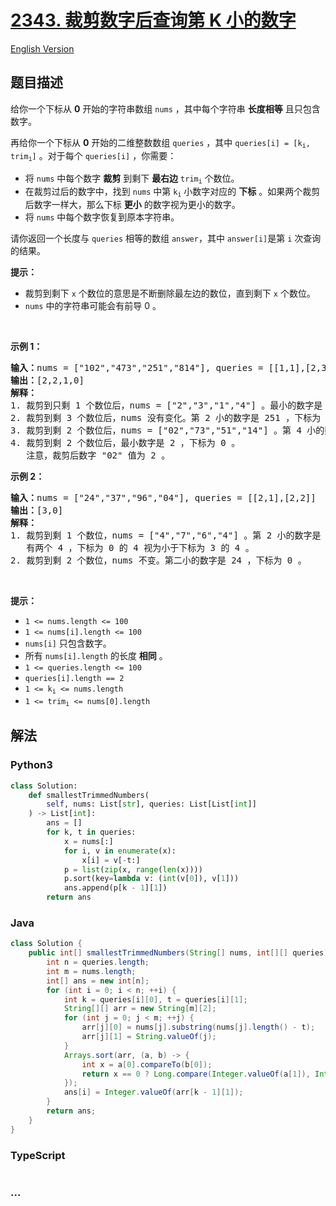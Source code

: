 # [2343. 裁剪数字后查询第 K 小的数字](https://leetcode.cn/problems/query-kth-smallest-trimmed-number)

[English Version](/solution/2300-2399/2343.Query%20Kth%20Smallest%20Trimmed%20Number/README_EN.md)

## 题目描述

<!-- 这里写题目描述 -->

<p>给你一个下标从 <strong>0</strong>&nbsp;开始的字符串数组&nbsp;<code>nums</code>&nbsp;，其中每个字符串 <strong>长度相等</strong>&nbsp;且只包含数字。</p>

<p>再给你一个下标从 <strong>0</strong>&nbsp;开始的二维整数数组&nbsp;<code>queries</code>&nbsp;，其中&nbsp;<code>queries[i] = [k<sub>i</sub>, trim<sub>i</sub>]</code>&nbsp;。对于每个&nbsp;<code>queries[i]</code>&nbsp;，你需要：</p>

<ul>
	<li>将&nbsp;<code>nums</code>&nbsp;中每个数字 <strong>裁剪</strong>&nbsp;到剩下 <strong>最右边</strong>&nbsp;<code>trim<sub>i</sub></code>&nbsp;个数位。</li>
	<li>在裁剪过后的数字中，找到 <code>nums</code>&nbsp;中第&nbsp;<code>k<sub>i</sub></code>&nbsp;小数字对应的 <strong>下标</strong>&nbsp;。如果两个裁剪后数字一样大，那么下标 <strong>更小</strong>&nbsp;的数字视为更小的数字。</li>
	<li>将 <code>nums</code>&nbsp;中每个数字恢复到原本字符串。</li>
</ul>

<p>请你返回一个长度与 <code><span style="">queries</span></code>&nbsp;相等的数组<em>&nbsp;</em><code>answer</code>，其中<em>&nbsp;</em><code>answer[i]</code>是第<em>&nbsp;</em><code>i</code><em>&nbsp;</em>次查询的结果。</p>

<p><strong>提示：</strong></p>

<ul>
	<li>裁剪到剩下 <code>x</code>&nbsp;个数位的意思是不断删除最左边的数位，直到剩下 <code>x</code>&nbsp;个数位。</li>
	<li><code>nums</code>&nbsp;中的字符串可能会有前导 0 。</li>
</ul>

<p>&nbsp;</p>

<p><strong>示例 1：</strong></p>

<pre>
<b>输入：</b>nums = ["102","473","251","814"], queries = [[1,1],[2,3],[4,2],[1,2]]
<b>输出：</b>[2,2,1,0]
<strong>解释：</strong>
1. 裁剪到只剩 1 个数位后，nums = ["2","3","1","4"] 。最小的数字是 1 ，下标为 2 。
2. 裁剪到剩 3 个数位后，nums 没有变化。第 2 小的数字是 251 ，下标为 2 。
3. 裁剪到剩 2 个数位后，nums = ["02","73","51","14"] 。第 4 小的数字是 73 ，下标为 1 。
4. 裁剪到剩 2 个数位后，最小数字是 2 ，下标为 0 。
   注意，裁剪后数字 "02" 值为 2 。
</pre>

<p><strong>示例 2：</strong></p>

<pre>
<b>输入：</b>nums = ["24","37","96","04"], queries = [[2,1],[2,2]]
<b>输出：</b>[3,0]
<strong>解释：</strong>
1. 裁剪到剩 1 个数位，nums = ["4","7","6","4"] 。第 2 小的数字是 4 ，下标为 3 。
   有两个 4 ，下标为 0 的 4 视为小于下标为 3 的 4 。
2. 裁剪到剩 2 个数位，nums 不变。第二小的数字是 24 ，下标为 0 。
</pre>

<p>&nbsp;</p>

<p><b>提示：</b></p>

<ul>
	<li><code>1 &lt;= nums.length &lt;= 100</code></li>
	<li><code>1 &lt;= nums[i].length &lt;= 100</code></li>
	<li><code>nums[i]</code> 只包含数字。</li>
	<li>所有&nbsp;<code>nums[i].length</code>&nbsp;的长度 <b>相同</b>&nbsp;。</li>
	<li><code>1 &lt;= queries.length &lt;= 100</code></li>
	<li><code>queries[i].length == 2</code></li>
	<li><code>1 &lt;= k<sub>i</sub> &lt;= nums.length</code></li>
	<li><code>1 &lt;= trim<sub>i</sub> &lt;= nums[0].length</code></li>
</ul>

## 解法

<!-- 这里可写通用的实现逻辑 -->

<!-- tabs:start -->

### **Python3**

<!-- 这里可写当前语言的特殊实现逻辑 -->

```python
class Solution:
    def smallestTrimmedNumbers(
        self, nums: List[str], queries: List[List[int]]
    ) -> List[int]:
        ans = []
        for k, t in queries:
            x = nums[:]
            for i, v in enumerate(x):
                x[i] = v[-t:]
            p = list(zip(x, range(len(x))))
            p.sort(key=lambda v: (int(v[0]), v[1]))
            ans.append(p[k - 1][1])
        return ans
```

### **Java**

<!-- 这里可写当前语言的特殊实现逻辑 -->

```java
class Solution {
    public int[] smallestTrimmedNumbers(String[] nums, int[][] queries) {
        int n = queries.length;
        int m = nums.length;
        int[] ans = new int[n];
        for (int i = 0; i < n; ++i) {
            int k = queries[i][0], t = queries[i][1];
            String[][] arr = new String[m][2];
            for (int j = 0; j < m; ++j) {
                arr[j][0] = nums[j].substring(nums[j].length() - t);
                arr[j][1] = String.valueOf(j);
            }
            Arrays.sort(arr, (a, b) -> {
                int x = a[0].compareTo(b[0]);
                return x == 0 ? Long.compare(Integer.valueOf(a[1]), Integer.valueOf(b[1])) : x;
            });
            ans[i] = Integer.valueOf(arr[k - 1][1]);
        }
        return ans;
    }
}
```

### **TypeScript**

```ts

```

### **...**

```

```

<!-- tabs:end -->
